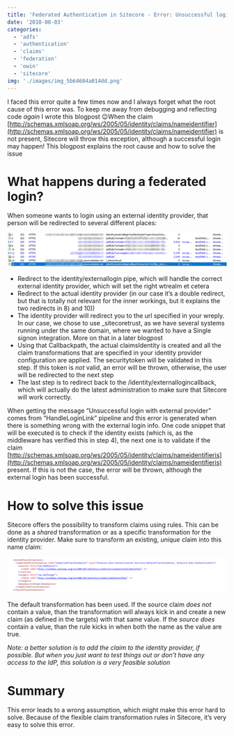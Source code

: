 ```yaml
---
title: 'Federated Authentication in Sitecore - Error: Unsuccessful login with external provider'
date: '2018-08-03'
categories:
  - 'adfs'
  - 'authentication'
  - 'claims'
  - 'federation'
  - 'owin'
  - 'sitecore'
img: './images/img_5b64684a014dd.png'
---
```


I faced this error quite a few times now and I always forget what the root cause of this error was. To keep me away from debugging and reflecting code _again_ I wrote this blogpost 😉When the claim [http://schemas.xmlsoap.org/ws/2005/05/identity/claims/nameidentifier](http://schemas.xmlsoap.org/ws/2005/05/identity/claims/nameidentifier) is not present, Sitecore will throw this exception, although a successful login may happen! This blogpost explains the root cause and how to solve the issue

# What happens during a federated login?

When someone wants to login using an external identity provider, that person will be redirected to several different places:

![](images/img_5b6468955f380.png)

- Redirect to the identity/externallogin pipe, which will handle the correct external identity provider, which will set the right wtrealm et cetera
- Redirect to the actual identity provider (in our case it’s a double redirect, but that is totally not relevant for the inner workings, but it explains the two redirects in 8) and 10))
- The identity provider will redirect you to the url specified in your wreply. In our case, we chose to use \_sitecoretrust, as we have several systems running under the same domain, where we wanted to have a Single signon integration. More on that in a later blogpost
- Using that Callbackpath, the actual claimsIdentity is created and all the claim transformations that are specified in your identity provider configuration are applied. The securitytoken will be validated in this step. If this token is _not_ valid, an error will be thrown, otherwise, the user will be redirected to the next step
- The last step is to redirect back to the /identity/externallogincallback, which will actually do the latest administration to make sure that Sitecore will work correctly.

When getting the message “Unsuccessful login with external provider” comes from “HandleLoginLink” pipeline and this error is generated when there is something wrong with the external login info. One code snippet that will be executed is to check if the identity exists (which is, as the middleware has verified this in step 4), the next one is to validate if the claim [http://schemas.xmlsoap.org/ws/2005/05/identity/claims/nameidentifieris](http://schemas.xmlsoap.org/ws/2005/05/identity/claims/nameidentifieris) present. If this is not the case, the error will be thrown, although the external login has been successful.

# How to solve this issue

Sitecore offers the possibility to transform claims using rules. This can be done as a _shared_ transformation or as a specific transformation for the identity provider. Make sure to transform an existing, _unique_ claim into this name claim:

![](images/img_5b6468c1b9bf6.png)

The default transformation has been used. If the source claim _does not_ contain a value, than the transformation will always kick in and create a new claim (as defined in the targets) with that same value. If the _source does_ contain a value, than the rule kicks in when both the name as the value are true.

_Note: a better solution is to add the claim to the identity provider, if possible. But when you just want to test things out or don’t have any access to the IdP, this solution is a very feasible solution_

# Summary

This error leads to a wrong assumption, which might make this error hard to solve. Because of the flexible claim transformation rules in Sitecore, it’s very easy to solve this error.
